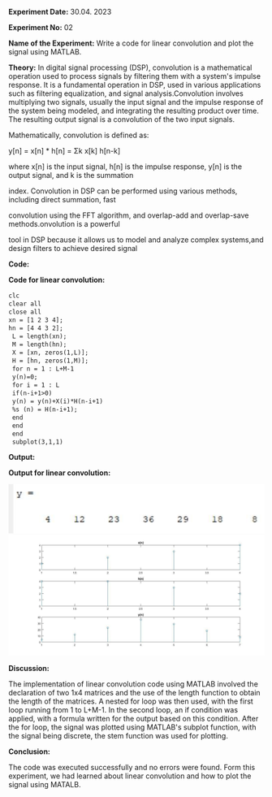 
**Experiment Date:** 30.04. 2023

**Experiment No:** 02

**Name of the Experiment:** Write a code for linear convolution and plot the signal using MATLAB.

**Theory:** In digital signal processing (DSP), convolution is a
mathematical operation used to process signals by filtering them with a system\'s impulse response. It is a fundamental operation in DSP, used in various applications such as filtering equalization, and signal analysis.Convolution involves multiplying two signals, usually the input signal and the impulse response of the system being modeled, and integrating
the resulting product over time. The resulting output signal is a
convolution of the two input signals.

Mathematically, convolution is defined as:

y\[n\] = x\[n\] \* h\[n\] = Σk x\[k\] h\[n-k\]

where x\[n\] is the input signal, h\[n\] is the impulse response, y\[n\]
is the output signal, and k is the summation

index. Convolution in DSP can be performed using various methods,
including direct summation, fast

convolution using the FFT algorithm, and overlap-add and overlap-save
methods.onvolution is a powerful

tool in DSP because it allows us to model and analyze complex systems,and design filters to achieve desired signal

**Code:**

**Code for linear convolution:**
```
clc 
clear all 
close all 
xn = [1 2 3 4]; 
hn = [4 4 3 2]; 
 L = length(xn); 
 M = length(hn); 
 X = [xn, zeros(1,L)]; 
 H = [hn, zeros(1,M)]; 
 for n = 1 : L+M-1 
 y(n)=0; 
 for i = 1 : L 
 if(n-i+1>0) 
 y(n) = y(n)+X(i)*H(n-i+1) 
 %s (n) = H(n-i+1); 
 end 
 end 
 end 
 subplot(3,1,1)
```
**Output:**

**Output for linear convolution:**

![](lab2_images/image2.png)
![](lab2_images/image3.png)

**Discussion:**

The implementation of linear convolution code using MATLAB involved the declaration of two 1x4 matrices and the use of the length function to obtain the length of the matrices. A nested for loop was then used, with the first loop running from 1 to L+M-1. In the second loop, an if condition was applied, with a
formula written for the output based on this condition. After the for loop, the signal was plotted using MATLAB\'s subplot function, with the signal being discrete, the stem function was used for plotting.

**Conclusion:**

The code was executed successfully and no errors were found. Form this experiment, we had learned about linear convolution and how to plot the signal using MATALB.
